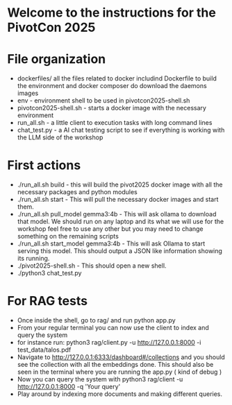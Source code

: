 #
# Welcome to the instructions for the PivotCon 2025


# File organization

* dockerfiles/ all the files related to docker includind Dockerfile to build the environment and docker composer do download the daemons images
* env - environment shell to be used in pivotcon2025-shell.sh
* pivotcon2025-shell.sh - starts a docker image with the necessary environment
* run_all.sh - a little client to execution tasks with long command lines
* chat_test.py - a AI chat testing script to see if everything is working with the LLM side of the workshop 


# First actions

* ./run_all.sh build - this will build the pivot2025 docker image with all the necessary packages and python modules
* ./run_all.sh start - This will pull the necessary docker images and start them.
* ./run_all.sh pull_model gemma3:4b - This will ask ollama to download that model. We should run on any laptop and its what we will use for the workshop feel free to use any other 
                                      but you may need to change something on the remaining scripts
* ./run_all.sh start_model gemma3:4b - This will ask Ollama to start serving this model. This should output a JSON like information showing its running.
* ./pivot2025-shell.sh - This should open a new shell.
* ./python3 chat_test.py


# For RAG tests

* Once inside the shell, go to rag/ and run python app.py
* From your regular terminal you can now use the client to index and query the system
* for instance run: python3 rag/client.py -u http://127.0.0.1:8000 -i test_data/talos.pdf
* Navigate to http://127.0.0.1:6333/dashboard#/collections and you should see the collection with all the embeddings done. This should also be seen in the terminal where you are running the app.py ( kind of debug )
* Now you can query the system with python3 rag/client -u http://127.0.0.1:8000 -q 'Your query'
* Play around by indexing more documents and making different queries.
